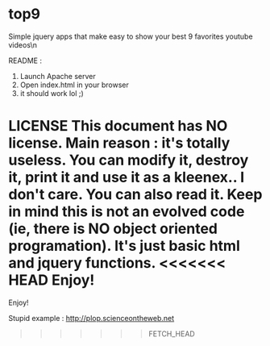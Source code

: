 top9
====

Simple jquery apps that make easy to show your best 9 favorites youtube videos\n

README :
1)  Launch Apache server
2) Open index.html in your browser
3) it should work lol ;)

LICENSE
This document has NO license. Main reason : it's totally useless.
You can modify it, destroy it, print it and use it as a kleenex.. I don't care.
You can also read it. Keep in mind this is not an evolved code (ie, there is NO object oriented programation).
It's just basic html and jquery functions.
<<<<<<< HEAD
Enjoy!
=======
Enjoy!

Stupid example : http://plop.scienceontheweb.net
>>>>>>> FETCH_HEAD
